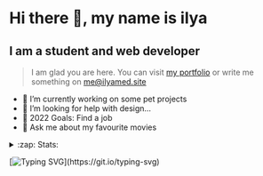# Hi there 👋, my name is ilya
## I am a student and web developer
<!-- ![I am a student and web developer](https://i.pinimg.com/originals/b9/ba/44/b9ba446cca2bb06ff1a8d49fd46581ed.jpg) -->

>I am glad you are here. You can visit [my portfolio](https://ilyamed.site/) or write me something on me@ilyamed.site 

- 🔭 I’m currently working on some pet projects
- 🤔 I’m looking for help with design...
- 🥅 2022 Goals: Find a job
- 💬 Ask me about my favourite movies 

<details>
  <summary>:zap: Stats:</summary>
<p><!-- https://github.com/anmol098/waka-readme-stats -->
  
<!--START_SECTION:waka-->
![Profile Views](http://img.shields.io/badge/Profile%20Views-59-blue)

**🐱 My GitHub Data** 

> 🏆 118 Contributions in the Year 2022
 > 
> 📦 62.3 kB Used in GitHub's Storage 
 > 
> 💼 Opted to Hire
 > 
> 📜 13 Public Repositories 
 > 
> 🔑 2 Private Repositories  
 > 
**I'm a Night 🦉** 

```text
🌞 Morning    33 commits     ███░░░░░░░░░░░░░░░░░░░░░░   12.41% 
🌆 Daytime    58 commits     █████░░░░░░░░░░░░░░░░░░░░   21.8% 
🌃 Evening    101 commits    █████████░░░░░░░░░░░░░░░░   37.97% 
🌙 Night      74 commits     ███████░░░░░░░░░░░░░░░░░░   27.82%

```


📊 **This Week I Spent My Time On** 

```text
⌚︎ Time Zone: Europe/Moscow

💬 Programming Languages: 
JavaScript               18 hrs 11 mins      █████████████████░░░░░░░░   70.16% 
SCSS                     4 hrs 45 mins       ████░░░░░░░░░░░░░░░░░░░░░   18.35% 
JSON                     2 hrs 8 mins        ██░░░░░░░░░░░░░░░░░░░░░░░   8.29% 
HTML                     44 mins             ░░░░░░░░░░░░░░░░░░░░░░░░░   2.86% 
Other                    1 min               ░░░░░░░░░░░░░░░░░░░░░░░░░   0.12%

🔥 Editors: 
VS Code                  25 hrs 56 mins      █████████████████████████   100.0%

🐱‍💻 Projects: 
RTUITLab_Recruit         20 hrs 25 mins      ███████████████████░░░░░░   78.77% 
my_portfolio             4 hrs 51 mins       ████░░░░░░░░░░░░░░░░░░░░░   18.71% 
Unknown Project          39 mins             ░░░░░░░░░░░░░░░░░░░░░░░░░   2.52%

```


 Last Updated on 09/03/2022 18:44:57 UTC
<!--END_SECTION:waka-->
  
![GitHub stats](https://github-readme-stats.vercel.app/api?username=Terro216&show_icons=true&theme=darcula)  
</p>
</details>

[![Typing SVG](https://readme-typing-svg.herokuapp.com?color=%23204829&duration=7000&lines=Wake+up%2C+Neo...)](https://git.io/typing-svg)
